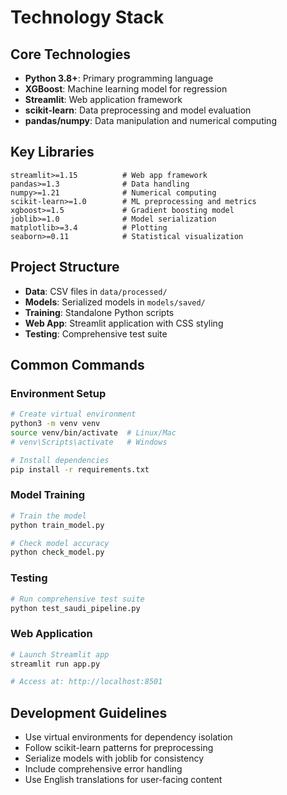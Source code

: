 # Technology Stack

## Core Technologies
- **Python 3.8+**: Primary programming language
- **XGBoost**: Machine learning model for regression
- **Streamlit**: Web application framework
- **scikit-learn**: Data preprocessing and model evaluation
- **pandas/numpy**: Data manipulation and numerical computing

## Key Libraries
```
streamlit>=1.15          # Web app framework
pandas>=1.3              # Data handling
numpy>=1.21              # Numerical computing
scikit-learn>=1.0        # ML preprocessing and metrics
xgboost>=1.5             # Gradient boosting model
joblib>=1.0              # Model serialization
matplotlib>=3.4          # Plotting
seaborn>=0.11            # Statistical visualization
```

## Project Structure
- **Data**: CSV files in `data/processed/`
- **Models**: Serialized models in `models/saved/`
- **Training**: Standalone Python scripts
- **Web App**: Streamlit application with CSS styling
- **Testing**: Comprehensive test suite

## Common Commands

### Environment Setup
```bash
# Create virtual environment
python3 -m venv venv
source venv/bin/activate  # Linux/Mac
# venv\Scripts\activate   # Windows

# Install dependencies
pip install -r requirements.txt
```

### Model Training
```bash
# Train the model
python train_model.py

# Check model accuracy
python check_model.py
```

### Testing
```bash
# Run comprehensive test suite
python test_saudi_pipeline.py
```

### Web Application
```bash
# Launch Streamlit app
streamlit run app.py

# Access at: http://localhost:8501
```

## Development Guidelines
- Use virtual environments for dependency isolation
- Follow scikit-learn patterns for preprocessing
- Serialize models with joblib for consistency
- Include comprehensive error handling
- Use English translations for user-facing content